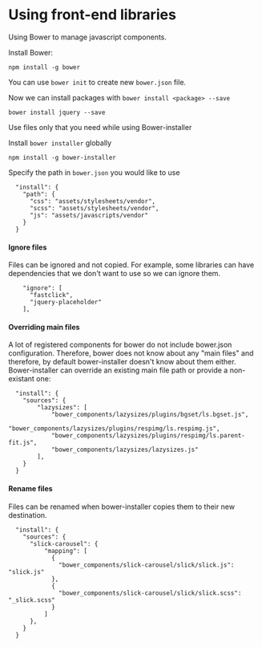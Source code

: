 # Using front-end libraries

Using Bower to manage javascript components.

Install Bower: 

```
npm install -g bower
```

You can use `bower init` to create new `bower.json` file.

Now we can install packages with `bower install <package> --save`

```
bower install jquery --save
```

Use files only that you need while using Bower-installer

Install `bower installer` globally

```
npm install -g bower-installer
```

Specify the path in `bower.json` you would like to use

```
  "install": {
    "path": {
      "css": "assets/stylesheets/vendor",
      "scss": "assets/stylesheets/vendor",
      "js": "assets/javascripts/vendor"
    }
  }
```

#### Ignore files

Files can be ignored and not copied. For example, some libraries can have dependencies that we don't want to use so we can ignore them.

```
    "ignore": [
      "fastclick",
      "jquery-placeholder"
    ],
```

#### Overriding main files

A lot of registered components for bower do not include bower.json configuration. Therefore, bower does not know about any "main files" and therefore, by default bower-installer doesn't know about them either. Bower-installer can override an existing main file path or provide a non-existant one:

```
  "install": {
    "sources": {
        "lazysizes": [
            "bower_components/lazysizes/plugins/bgset/ls.bgset.js",
            "bower_components/lazysizes/plugins/respimg/ls.respimg.js",
            "bower_components/lazysizes/plugins/respimg/ls.parent-fit.js",
            "bower_components/lazysizes/lazysizes.js"
        ],
    }
  }
```

#### Rename files

Files can be renamed when bower-installer copies them to their new destination.

```
  "install": {
    "sources": {
      "slick-carousel": {
          "mapping": [
            {
              "bower_components/slick-carousel/slick/slick.js": "slick.js"
            },
            {
              "bower_components/slick-carousel/slick/slick.scss": "_slick.scss"
            }
          ]
      },
    }
  }
```
